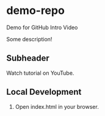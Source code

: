 # demo-repo
Demo for GitHub Intro Video

Some description!

## Subheader

Watch tutorial on YouTube.

## Local Development

1. Open index.html in your browser.